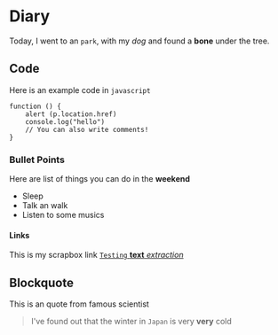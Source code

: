 # Diary

Today, I went to an `park`, with my _dog_ and found a **bone** under the tree.

## Code

Here is an example code in `javascript`

```
function () {
    alert (p.location.href)
    console.log("hello")
    // You can also write comments!
}
```

### Bullet Points

Here are list of things you can do in the **weekend**

- Sleep
- Talk an walk
- Listen to some musics

#### Links

This is my scrapbox link [`Testing` **text** _extraction_](https://scrapbox.io/toSrapbox/Markdown_cheetsheet)

## Blockquote

This is an quote from famous scientist

> I've found out that the winter in `Japan` is very **very** cold